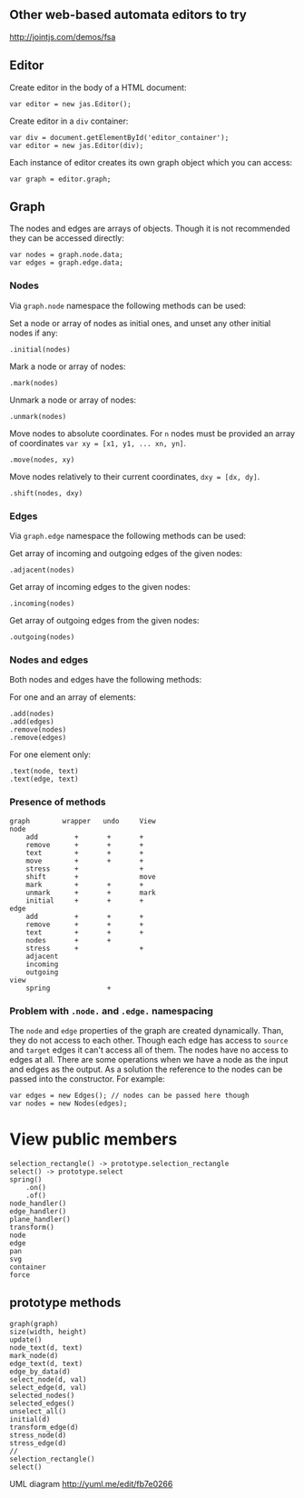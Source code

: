 ## Other web-based automata editors to try

http://jointjs.com/demos/fsa


## Editor

Create editor in the body of a HTML document:

    var editor = new jas.Editor();

Create editor in a `div` container:

    var div = document.getElementById('editor_container');
    var editor = new jas.Editor(div);

Each instance of editor creates its own graph object which you can access:

    var graph = editor.graph;

## Graph

The nodes and edges are arrays of objects. Though it is not recommended they can be accessed directly:

    var nodes = graph.node.data;
    var edges = graph.edge.data;

### Nodes

Via `graph.node` namespace the following methods can be used:

Set a node or array of nodes as initial ones, and unset any other initial nodes if any:

    .initial(nodes)

Mark a node or array of nodes:

    .mark(nodes)

Unmark a node or array of nodes:

    .unmark(nodes)

Move nodes to absolute coordinates. For `n` nodes must be provided an array of coordinates `var xy = [x1, y1, ... xn, yn]`.

    .move(nodes, xy)

Move nodes relatively to their current coordinates, `dxy = [dx, dy]`.

    .shift(nodes, dxy)

### Edges

Via `graph.edge` namespace the following methods can be used:

Get array of incoming and outgoing edges of the given nodes:

    .adjacent(nodes)

Get array of incoming edges to the given nodes:

    .incoming(nodes)

Get array of outgoing edges from the given nodes:

    .outgoing(nodes)        

### Nodes and edges

Both nodes and edges have the following methods:

For one and an array of elements:

    .add(nodes)
    .add(edges)
    .remove(nodes)
    .remove(edges)

For one element only:

    .text(node, text)
    .text(edge, text)



### Presence of methods

    graph        wrapper   undo     View    
    node
        add         +       +       +
        remove      +       +       +
        text        +       +       +
        move        +       +       +
        stress      +               +
        shift       +               move
        mark        +       +       +
        unmark      +       +       mark
        initial     +       +       +
    edge
        add         +       +       +
        remove      +       +       +
        text        +       +       +
        nodes       +       +       
        stress      +               +
        adjacent
        incoming
        outgoing
    view
        spring              +


### Problem with `.node.` and `.edge.` namespacing

The `node` and `edge` properties of the graph are created dynamically. Than, they do not access to each other. Though each edge has access to `source` and `target` edges it can't access all of them. The nodes have no access to edges at all. There are some operations when we have a node as the input and edges as the output.  As a solution the reference to the nodes can be passed into the constructor. For example:

    var edges = new Edges(); // nodes can be passed here though
    var nodes = new Nodes(edges);


# View public members

    selection_rectangle() -> prototype.selection_rectangle
    select() -> prototype.select
    spring()
        .on()
        .of()
    node_handler()
    edge_handler()
    plane_handler()
    transform()
    node
    edge
    pan
    svg
    container
    force
## prototype methods
    graph(graph)
    size(width, height)
    update()
    node_text(d, text)
    mark_node(d)
    edge_text(d, text)
    edge_by_data(d)
    select_node(d, val)
    select_edge(d, val)
    selected_nodes()
    selected_edges()
    unselect_all()
    initial(d)
    transform_edge(d)
    stress_node(d)
    stress_edge(d)
    //
    selection_rectangle()
    select()

UML diagram
http://yuml.me/edit/fb7e0266